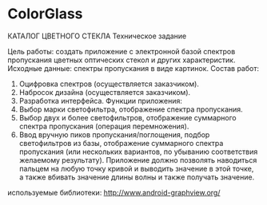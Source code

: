 # ColorGlass

КАТАЛОГ ЦВЕТНОГО СТЕКЛА
Техническое задание

Цель работы: создать приложение с электронной базой спектров пропускания цветных
оптических стекол и других характеристик.
Исходные данные: спектры пропускания в виде картинок.
Состав работ:
1. Оцифровка спектров (осуществляется заказчиком).
2. Набросок дизайна (осуществляется заказчиком).
3. Разработка интерфейса.
Функции приложения:
1. Выбор марки светофильтра, отображение спектра пропускания.
2. Выбор двух и более светофильтров, отображение суммарного спектра пропускания (операция
перемножения).
3. Ввод вручную пиков пропускания/поглощения, подбор светофильтров из базы, отображение
суммарного спектра пропускания (или нескольких вариантов, по убыванию соответствия
желаемому результату).
Приложение должно позволять наводиться пальцем на любую точку кривой и выводить значение
в этой точке, а также вбивать значение длины волны и также получать значение.


используемые библиотеки:
http://www.android-graphview.org/
